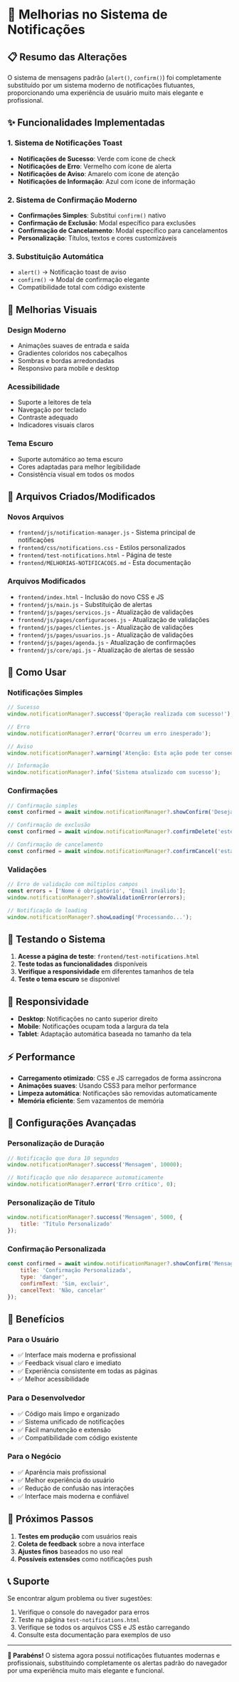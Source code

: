 # 🎉 Melhorias no Sistema de Notificações

## 📋 Resumo das Alterações

O sistema de mensagens padrão (`alert()`, `confirm()`) foi completamente substituído por um sistema moderno de notificações flutuantes, proporcionando uma experiência de usuário muito mais elegante e profissional.

## ✨ Funcionalidades Implementadas

### 1. **Sistema de Notificações Toast**
- **Notificações de Sucesso**: Verde com ícone de check
- **Notificações de Erro**: Vermelho com ícone de alerta
- **Notificações de Aviso**: Amarelo com ícone de atenção
- **Notificações de Informação**: Azul com ícone de informação

### 2. **Sistema de Confirmação Moderno**
- **Confirmações Simples**: Substitui `confirm()` nativo
- **Confirmação de Exclusão**: Modal específico para exclusões
- **Confirmação de Cancelamento**: Modal específico para cancelamentos
- **Personalização**: Títulos, textos e cores customizáveis

### 3. **Substituição Automática**
- `alert()` → Notificação toast de aviso
- `confirm()` → Modal de confirmação elegante
- Compatibilidade total com código existente

## 🎨 Melhorias Visuais

### **Design Moderno**
- Animações suaves de entrada e saída
- Gradientes coloridos nos cabeçalhos
- Sombras e bordas arredondadas
- Responsivo para mobile e desktop

### **Acessibilidade**
- Suporte a leitores de tela
- Navegação por teclado
- Contraste adequado
- Indicadores visuais claros

### **Tema Escuro**
- Suporte automático ao tema escuro
- Cores adaptadas para melhor legibilidade
- Consistência visual em todos os modos

## 📁 Arquivos Criados/Modificados

### **Novos Arquivos**
- `frontend/js/notification-manager.js` - Sistema principal de notificações
- `frontend/css/notifications.css` - Estilos personalizados
- `frontend/test-notifications.html` - Página de teste
- `frontend/MELHORIAS-NOTIFICACOES.md` - Esta documentação

### **Arquivos Modificados**
- `frontend/index.html` - Inclusão do novo CSS e JS
- `frontend/js/main.js` - Substituição de alertas
- `frontend/js/pages/servicos.js` - Atualização de validações
- `frontend/js/pages/configuracoes.js` - Atualização de validações
- `frontend/js/pages/clientes.js` - Atualização de validações
- `frontend/js/pages/usuarios.js` - Atualização de validações
- `frontend/js/pages/agenda.js` - Atualização de confirmações
- `frontend/js/core/api.js` - Atualização de alertas de sessão

## 🚀 Como Usar

### **Notificações Simples**
```javascript
// Sucesso
window.notificationManager?.success('Operação realizada com sucesso!');

// Erro
window.notificationManager?.error('Ocorreu um erro inesperado');

// Aviso
window.notificationManager?.warning('Atenção: Esta ação pode ter consequências');

// Informação
window.notificationManager?.info('Sistema atualizado com sucesso');
```

### **Confirmações**
```javascript
// Confirmação simples
const confirmed = await window.notificationManager?.showConfirm('Deseja continuar?');

// Confirmação de exclusão
const confirmed = await window.notificationManager?.confirmDelete('este item');

// Confirmação de cancelamento
const confirmed = await window.notificationManager?.confirmCancel('esta operação');
```

### **Validações**
```javascript
// Erro de validação com múltiplos campos
const errors = ['Nome é obrigatório', 'Email inválido'];
window.notificationManager?.showValidationError(errors);

// Notificação de loading
window.notificationManager?.showLoading('Processando...');
```

## 🧪 Testando o Sistema

1. **Acesse a página de teste**: `frontend/test-notifications.html`
2. **Teste todas as funcionalidades** disponíveis
3. **Verifique a responsividade** em diferentes tamanhos de tela
4. **Teste o tema escuro** se disponível

## 📱 Responsividade

- **Desktop**: Notificações no canto superior direito
- **Mobile**: Notificações ocupam toda a largura da tela
- **Tablet**: Adaptação automática baseada no tamanho da tela

## ⚡ Performance

- **Carregamento otimizado**: CSS e JS carregados de forma assíncrona
- **Animações suaves**: Usando CSS3 para melhor performance
- **Limpeza automática**: Notificações são removidas automaticamente
- **Memória eficiente**: Sem vazamentos de memória

## 🔧 Configurações Avançadas

### **Personalização de Duração**
```javascript
// Notificação que dura 10 segundos
window.notificationManager?.success('Mensagem', 10000);

// Notificação que não desaparece automaticamente
window.notificationManager?.error('Erro crítico', 0);
```

### **Personalização de Título**
```javascript
window.notificationManager?.success('Mensagem', 5000, {
    title: 'Título Personalizado'
});
```

### **Confirmação Personalizada**
```javascript
const confirmed = await window.notificationManager?.showConfirm('Mensagem', {
    title: 'Confirmação Personalizada',
    type: 'danger',
    confirmText: 'Sim, excluir',
    cancelText: 'Não, cancelar'
});
```

## 🎯 Benefícios

### **Para o Usuário**
- ✅ Interface mais moderna e profissional
- ✅ Feedback visual claro e imediato
- ✅ Experiência consistente em todas as páginas
- ✅ Melhor acessibilidade

### **Para o Desenvolvedor**
- ✅ Código mais limpo e organizado
- ✅ Sistema unificado de notificações
- ✅ Fácil manutenção e extensão
- ✅ Compatibilidade com código existente

### **Para o Negócio**
- ✅ Aparência mais profissional
- ✅ Melhor experiência do usuário
- ✅ Redução de confusão nas interações
- ✅ Interface mais moderna e confiável

## 🔮 Próximos Passos

1. **Testes em produção** com usuários reais
2. **Coleta de feedback** sobre a nova interface
3. **Ajustes finos** baseados no uso real
4. **Possíveis extensões** como notificações push

## 📞 Suporte

Se encontrar algum problema ou tiver sugestões:
1. Verifique o console do navegador para erros
2. Teste na página `test-notifications.html`
3. Verifique se todos os arquivos CSS e JS estão carregando
4. Consulte esta documentação para exemplos de uso

---

**🎉 Parabéns!** O sistema agora possui notificações flutuantes modernas e profissionais, substituindo completamente os alertas padrão do navegador por uma experiência muito mais elegante e funcional.

